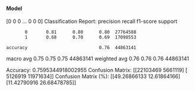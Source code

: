 #### Model
[0 0 0 ... 0 0 0]
Classification Report:
              precision    recall  f1-score   support

           0       0.81      0.80      0.80  27764588
           1       0.68      0.70      0.69  17098553

    accuracy                           0.76  44863141
   macro avg       0.75      0.75      0.75  44863141
weighted avg       0.76      0.76      0.76  44863141

Accuracy: 0.7595344918002955
Confusion Matrix:
[[22103469  5661119]
 [ 5126919 11971634]]
Confusion Matrix (%):
[[49.26866133 12.61864166]
 [11.42790916 26.68478785]]
